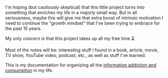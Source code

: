I'm hoping (but cautiously skeptical) that this little project turns into something that enriches my life in a majorly small way. But in all seriousness, maybe this will give me that extra boost of intrinsic motivation I need to continue the "growth mindset" that I've been trying to embrace for the past 15 years.

My only concern is that this project takes up all my free time.⏳

Most of the notes will be: interesting stuff I found in a book, article, movie, TV show, YouTube video, podcast, etc., as well as stuff I've learned.

This is my documentation for organizing all the [information addiction and consumption](https://www.medicalnewstoday.com/articles/325588#-Seeking-information-for-informations-sake) in my life.